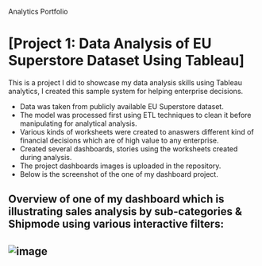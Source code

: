 Analytics Portfolio
# [Project 1: Data Analysis of EU Superstore Dataset Using Tableau]

This is a project I did to showcase my data analysis skills using Tableau analytics, I created this sample system for helping enterprise decisions.

* Data was taken from publicly available EU Superstore dataset.
* The model was processed first using ETL techniques to clean it before manipulating for analytical analysis.
* Various kinds of worksheets were created to anaswers different kind of financial decisions which are of high value to any enterprise.
* Created several dashboards, stories using the worksheets created during analysis.
* The project dashboards images is uploaded in the repository.
* Below is the screenshot of the one of my dashboard project.
## Overview of one of my dashboard which is illustrating sales analysis by sub-categories & Shipmode using various interactive filters:
## ![image](https://github.com/scorgious/Adnan_Portofolio/assets/16821246/8da609ff-f67a-4b35-8f7b-219386f19991)
